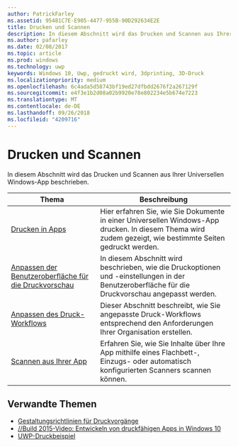 ```yaml
---
author: PatrickFarley
ms.assetid: 95481C7E-E905-4477-955B-90D292634E2E
title: Drucken und Scannen
description: In diesem Abschnitt wird das Drucken und Scannen aus Ihrer Universellen Windows-App beschrieben.
ms.author: pafarley
ms.date: 02/08/2017
ms.topic: article
ms.prod: windows
ms.technology: uwp
keywords: Windows 10, Uwp, gedruckt wird, 3dprinting, 3D-Druck
ms.localizationpriority: medium
ms.openlocfilehash: 6c4ada5d58743bf19ed27dfbdd2676f2a267129f
ms.sourcegitcommit: e4f3e1b2d08a02b9920e78e802234e5b674e7223
ms.translationtype: MT
ms.contentlocale: de-DE
ms.lasthandoff: 09/26/2018
ms.locfileid: "4209716"
---
```

# <a name="printing-and-scanning"></a>Drucken und Scannen


In diesem Abschnitt wird das Drucken und Scannen aus Ihrer Universellen Windows-App beschrieben.

| Thema | Beschreibung | 
|-------|-------------|
| [Drucken in Apps](print-from-your-app.md) | Hier erfahren Sie, wie Sie Dokumente in einer Universellen Windows-App drucken. In diesem Thema wird zudem gezeigt, wie bestimmte Seiten gedruckt werden. |
| [Anpassen der Benutzeroberfläche für die Druckvorschau](customize-the-print-preview-ui.md) | In diesem Abschnitt wird beschrieben, wie die Druckoptionen und -einstellungen in der Benutzeroberfläche für die Druckvorschau angepasst werden. |
| [Anpassen des Druck-Workflows](print-workflow-customize.md) | Dieser Abschnitt beschreibt, wie Sie angepasste Druck-Workflows entsprechend den Anforderungen Ihrer Organisation erstellen.  |
| [Scannen aus Ihrer App](scan-from-your-app.md) | Erfahren Sie, wie Sie Inhalte über Ihre App mithilfe eines Flachbett-, Einzugs- oder automatisch konfigurierten Scanners scannen können.|

## <a name="related-topics"></a>Verwandte Themen

* [Gestaltungsrichtlinien für Druckvorgänge](https://msdn.microsoft.com/library/windows/apps/Hh868178)
* [//Build 2015-Video: Entwickeln von druckfähigen Apps in Windows 10](https://channel9.msdn.com/Events/Build/2015/2-94)
* [UWP-Druckbeispiel](http://go.microsoft.com/fwlink/p/?LinkId=619984)
 


